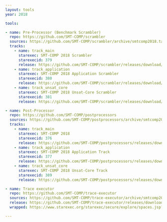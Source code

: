 ```yaml
---
layout: tools
year: 2018

tools:

- name: Pre-Processor (Benchmark Scrambler)
  repo: https://github.com/SMT-COMP/scrambler
  sources: https://github.com/SMT-COMP/scrambler/archive/smtcomp2018.tar.gz
  tracks:
    - name: track_main
      starexec: SMT-COMP 2018 Scrambler
      starexecid: 379
      release: https://github.com/SMT-COMP/scrambler/releases/download/smtcomp2018/SMT-COMP-2018-Main-Scrambler.tar.xz
    - name: track_application
      starexec: SMT-COMP 2018 Application Scrambler
      starexecid: 380
      release: https://github.com/SMT-COMP/scrambler/releases/download/smtcomp2018/SMT-COMP-2018-Application-Scrambler.tar.xz
    - name: track_unsat_core
      starexec: SMT-COMP 2018 Unsat-Core Scrambler
      starexecid: 381
      release: https://github.com/SMT-COMP/scrambler/releases/download/smtcomp2018/SMT-COMP-2018-Unsat-Core-Scrambler.tar.xz

- name: Post-Processor
  repo: https://github.com/SMT-COMP/postprocessors
  sources: https://github.com/SMT-COMP/postprocessors/archive/smtcomp2018.tar.gz
  tracks:
    - name: track_main
      starexec: SMT-COMP 2018
      starexecid: 376
      release: https://github.com/SMT-COMP/postprocessors/releases/download/smtcomp2018/SMT-COMP-2018-Main-Track-Postprocessor.tgz
    - name: track_application
      starexec: SMT-COMP 2018 Application Track
      starexecid: 377
      release: https://github.com/SMT-COMP/postprocessors/releases/download/smtcomp2018/SMT-COMP-2018-Application-Track-Postprocessor.tgz
    - name: track_unsat_core
      starexec: SMT-COMP 2018 Unsat-Core Track
      starexecid: 389
      release: https://github.com/SMT-COMP/postprocessors/releases/download/smtcomp2018/SMT-COMP-2018-Unsat-Core-Track-Postprocessor.tgz

- name: Trace executor
  repo: https://github.com/SMT-COMP/trace-executor
  sources: https://github.com/SMT-COMP/trace-executor/archive/smtcomp2018.tar.gz
  release: https://github.com/SMT-COMP/trace-executor/releases/download/smtcomp2018/SMT-COMP-2018-trace-executor.tar.xz
  wrapped: https://www.starexec.org/starexec/secure/explore/spaces.jsp?id=311571

---
```

